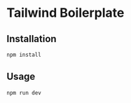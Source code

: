# Tailwind Boilerplate

## Installation

```bash
npm install
```

## Usage

```bash
npm run dev
```
